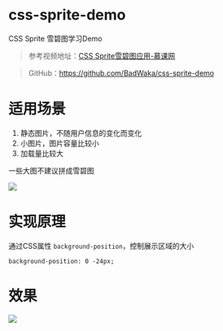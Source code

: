 # css-sprite-demo
CSS Sprite 雪碧图学习Demo

> 参考视频地址：[CSS Sprite雪碧图应用-慕课网](http://www.imooc.com/learn/93)

> GitHub：https://github.com/BadWaka/css-sprite-demo

# 适用场景

1. 静态图片，不随用户信息的变化而变化
2. 小图片，图片容量比较小
3. 加载量比较大

一些大图不建议拼成雪碧图

![](http://upload-images.jianshu.io/upload_images/1828354-c35c239bae7c3f5a.png?imageMogr2/auto-orient/strip%7CimageView2/2/w/1240)

# 实现原理

通过CSS属性 `background-position`，控制展示区域的大小

```
background-position: 0 -24px;
```

# 效果

![](http://upload-images.jianshu.io/upload_images/1828354-2d4266294dc7dba7.png?imageMogr2/auto-orient/strip%7CimageView2/2/w/1240)